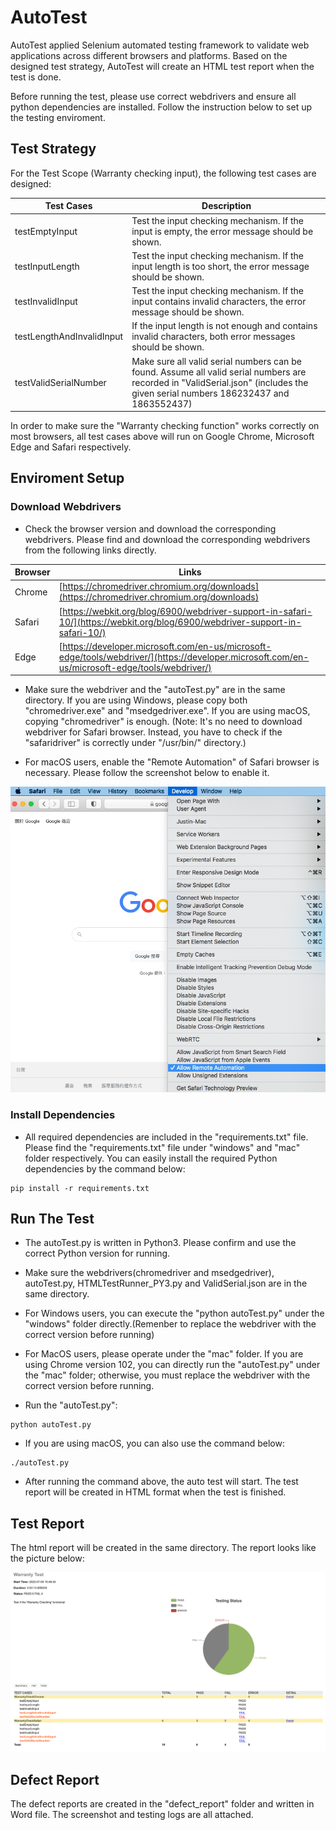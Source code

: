 # AutoTest

AutoTest applied Selenium automated testing framework to validate web applications across different browsers and platforms. Based on the designed test strategy, AutoTest will create an HTML test report when the test is done. 

Before running the test, please use correct webdrivers and ensure all python dependencies are installed. Follow the instruction below to set up the testing enviroment.

## Test Strategy

For the Test Scope (Warranty checking input), the following test cases are designed:

| Test Cases                | Description                                                                                                         |
|---------------------------|---------------------------------------------------------------------------------------------------------------------|
| testEmptyInput            | Test the input checking mechanism. If the input is empty, the error message should be shown.                        |
| testInputLength           | Test the input checking mechanism. If the input length is too short, the error message should be shown.             |
| testInvalidInput          | Test the input checking mechanism. If the input contains invalid characters, the error message should be shown.     |
| testLengthAndInvalidInput | If the input length is not enough and contains invalid characters, both error messages should be shown.             |
| testValidSerialNumber     | Make sure all valid serial numbers can be found. Assume all valid serial numbers are recorded in "ValidSerial.json" (includes the given serial numbers 186232437 and 1863552437) |

In order to make sure the "Warranty checking function" works correctly on most browsers, all test cases above will run on Google Chrome, Microsoft Edge and Safari respectively.

## Enviroment Setup

### Download Webdrivers
* Check the browser version and download the corresponding webdrivers. Please find and download the corresponding webdrivers from the following links directly.

| Browser  | Links                                                                 |
|----------|-----------------------------------------------------------------------|
| Chrome  | [https://chromedriver.chromium.org/downloads](https://chromedriver.chromium.org/downloads)                           |
| Safari  | [https://webkit.org/blog/6900/webdriver-support-in-safari-10/](https://webkit.org/blog/6900/webdriver-support-in-safari-10/)          |
| Edge    | [https://developer.microsoft.com/en-us/microsoft-edge/tools/webdriver/](https://developer.microsoft.com/en-us/microsoft-edge/tools/webdriver/) |



* Make sure the webdriver and the "autoTest.py" are in the same directory. If you are using Windows, please copy both "chromedriver.exe" and "msedgedriver.exe". If you are using macOS, copying "chromedriver" is enough.
(Note: It's no need to download webdriver for Safari browser. Instead, you have to check if the "safaridriver" is correctly under "/usr/bin/" directory.)

* For macOS users, enable the "Remote Automation" of Safari browser is necessary. Please follow the screenshot below to enable it.

![](img/p2.png)

### Install Dependencies

* All required dependencies are included in the "requirements.txt" file. Please find the "requirements.txt" file under "windows" and "mac" folder respectively. You can easily install the required Python dependencies by the command below:

```
pip install -r requirements.txt
```



## Run The Test

* The autoTest.py is written in Python3. Please confirm and use the correct Python version for running. 

* Make sure the webdrivers(chromedriver and msedgedriver), autoTest.py, HTMLTestRunner_PY3.py and ValidSerial.json are in the same directory.

* For Windows users, you can execute the "python autoTest.py" under the "windows" folder directly.(Remenber to replace the webdriver with the correct version before running)

* For MacOS users, please operate under the "mac" folder. If you are using Chrome version 102, you can directly run the "autoTest.py" under the "mac" folder; otherwise, you must replace the webdriver with the correct version before running.

* Run the "autoTest.py":

```
python autoTest.py
```
* If you are using macOS, you can also use the command below:

```
./autoTest.py
```
* After running the command above, the auto test will start. The test report will be created in HTML format when the test is finished.

## Test Report

The html report will be created in the same directory. The report looks like the picture below:

![](img/p1.png)

## Defect Report

The defect reports are created in the "defect_report" folder and written in Word file. The screenshot and testing logs are all attached.